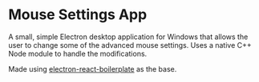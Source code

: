 # Mouse Settings App
A small, simple Electron desktop application for Windows that allows the user to change some of the advanced mouse settings. Uses a native C++ Node module to handle the modifications.

Made using [electron-react-boilerplate](https://github.com/chentsulin/electron-react-boilerplate) as the base.
